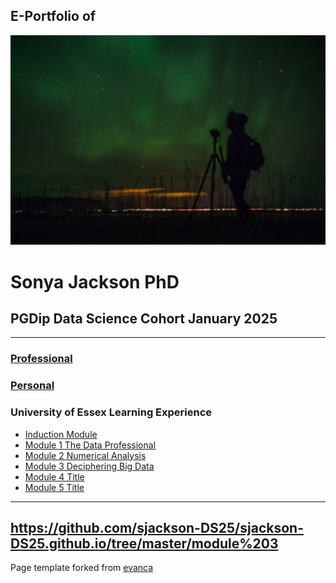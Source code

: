 ## E-Portfolio of   

![](https://github.com/sjackson-DS25/sjackson-DS25.github.io/blob/master/northern%20lights.png?raw=true)

# Sonya Jackson PhD      

## PGDip Data Science Cohort January 2025

---

### [Professional](https://sjackson-DS25.github.io/Professional)

### [Personal](https://github.com/crypto61/eportfolio/blob/master/Personal.md) 


### University of Essex Learning Experience

*   [Induction Module](https://sjackson-ds25.github.io/induction)
*   [Module 1 The Data Professional](http://example.com/)
*   [Module 2 Numerical Analysis](https://sjackson-DS25.github.io/module%202/Landing%20page.html)
*   [Module 3 Deciphering Big Data](https://sjackson-DS25.github.io/DecipheringBigData/Landing%20page.html)
*   [Module 4 Title](http://example.com/)
*   [Module 5 Title](http://example.com/)

---
https://github.com/sjackson-DS25/sjackson-DS25.github.io/tree/master/module%203
---

Page template forked from [evanca](https://github.com/evanca/quick-portfolio)
